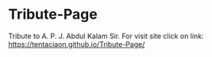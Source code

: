 # Tribute-Page 
Tribute to A. P. J. Abdul Kalam Sir.
For visit site click on link: https://tentaciaon.github.io/Tribute-Page/
